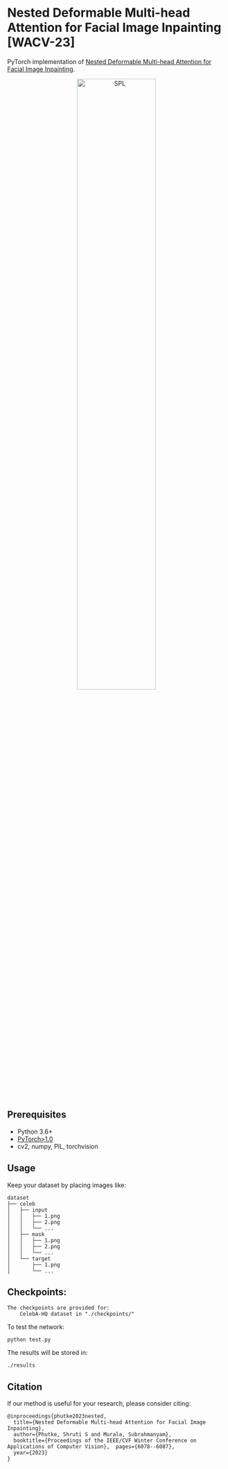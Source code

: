 # Nested Deformable Multi-head Attention for Facial Image Inpainting [WACV-23]

PyTorch implementation of [Nested Deformable Multi-head Attention for Facial Image Inpainting](https://openaccess.thecvf.com/content/WACV2023/papers/Phutke_Nested_Deformable_Multi-Head_Attention_for_Facial_Image_Inpainting_WACV_2023_paper.pdf).

<p align="center"><img src="architecture.jpg" alt="SPL" width="60%"></p>

## Prerequisites

- Python 3.6+
- [PyTorch>1.0](https://pytorch.org/get-started/previous-versions/)
- cv2, numpy, PIL, torchvision

## Usage

Keep your dataset by placing images like:

    dataset
    ├── celeb
    │   ├── input
    │   │   ├── 1.png 
    │   │   ├── 2.png 
    │   │   └── ...
    │   ├── mask
    │   │   ├── 1.png 
    │   │   ├── 2.png 
    │   │   └── ...    
    │   └── target
    │       ├── 1.png
    │       └── ...


## Checkpoints:
    The checkpoints are provided for:
        CelebA-HQ dataset in "./checkpoints/"


To test the network:
    
    python test.py
        


The results will be stored in:

    ./results


## Citation
If our method is useful for your research, please consider citing:

    @inproceedings{phutke2023nested,
      title={Nested Deformable Multi-head Attention for Facial Image Inpainting},
      author={Phutke, Shruti S and Murala, Subrahmanyam},
      booktitle={Proceedings of the IEEE/CVF Winter Conference on Applications of Computer Vision},  pages={6078--6087},
      year={2023}
    }

